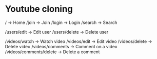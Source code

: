 # Youtube cloning

/ -> Home
/join -> Join
/login -> Login
/search -> Search

/users/edit -> Edit user
/users/delete -> Delete user

/videos/watch -> Watch video
/videos/edit -> Edit video
/videos/delete -> Delete video
/videos/comments -> Comment on a video
/videos/comments/delete -> Delete a comment
